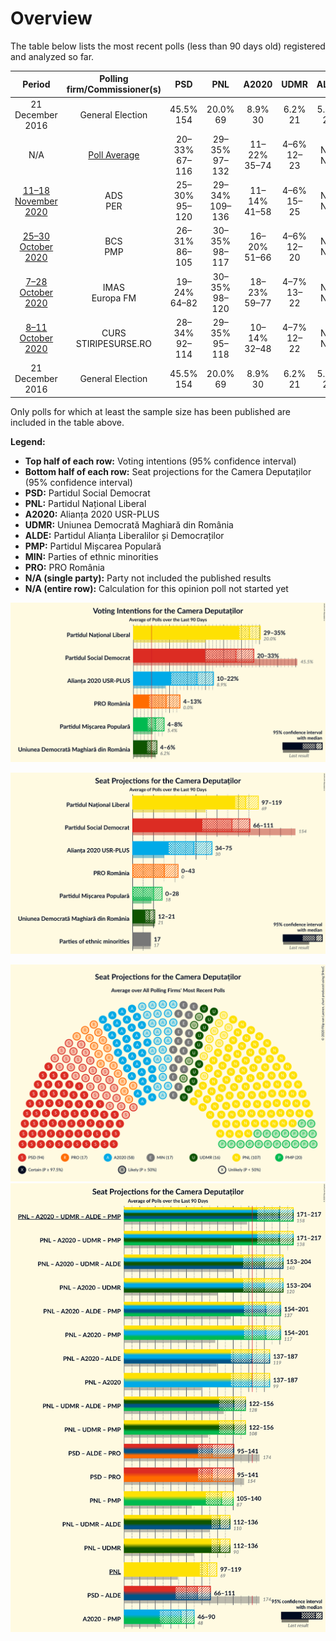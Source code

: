 # Overview

The table below lists the most recent polls (less than 90 days old) registered and analyzed so far.

| Period     | Polling firm/Commissioner(s) | PSD | PNL | A2020 | UDMR | ALDE | PMP | MIN | PRO |
|:----------:|:----------------------------:|:--:|:--:|:--:|:--:|:--:|:--:|:--:|:--:|
| 21 December 2016 | General Election | 45.5% <br> 154 | 20.0% <br> 69 | 8.9% <br> 30 | 6.2% <br> 21 | 5.6% <br> 20 | 5.4% <br> 18 | 0.0% <br> 17 | 0.0% <br> 0 |
| N/A | [Poll Average](average.html) | 20–33% <br> 67–116 | 29–35% <br> 97–132 | 11–22% <br> 35–74 | 4–6% <br> 12–23 | N/A <br> N/A | 4–8% <br> 0–28 | N/A <br> 17 | 4–13% <br> 0–43 |
| [11–18 November 2020](2020-11-18-ADS.html) | ADS <br> PER | 25–30% <br> 95–120 | 29–34% <br> 109–136 | 11–14% <br> 41–58 | 4–6% <br> 15–25 | N/A <br> N/A | 4–6% <br> 0–23 | N/A <br> 17 | 4–6% <br> 0–22 |
| [25–30 October 2020](2020-10-30-BCS.html) | BCS <br> PMP | 26–31% <br> 86–105 | 30–35% <br> 98–117 | 16–20% <br> 51–66 | 4–6% <br> 12–20 | N/A <br> N/A | 6–9% <br> 20–29 | N/A <br> 17 | 4–6% <br> 0–21 |
| [7–28 October 2020](2020-10-28-IMAS.html) | IMAS <br> Europa FM | 19–24% <br> 64–82 | 30–35% <br> 98–120 | 18–23% <br> 59–77 | 4–7% <br> 13–22 | N/A <br> N/A | 4–6% <br> 0–20 | N/A <br> 17 | 10–14% <br> 32–45 |
| [8–11 October 2020](2020-10-11-CURS.html) | CURS <br> STIRIPESURSE.RO | 28–34% <br> 92–114 | 29–35% <br> 95–118 | 10–14% <br> 32–48 | 4–7% <br> 12–22 | N/A <br> N/A | 5–8% <br> 0–25 | N/A <br> 17 | 7–11% <br> 23–37 |
| 21 December 2016 | General Election | 45.5% <br> 154 | 20.0% <br> 69 | 8.9% <br> 30 | 6.2% <br> 21 | 5.6% <br> 20 | 5.4% <br> 18 | 0.0% <br> 17 | 0.0% <br> 0 |

Only polls for which at least the sample size has been published are included in the table above.

**Legend:**
+ **Top half of each row:** Voting intentions (95% confidence interval)
+ **Bottom half of each row:** Seat projections for the Camera Deputaților (95% confidence interval)
+ **PSD:** Partidul Social Democrat
+ **PNL:** Partidul Național Liberal
+ **A2020:** Alianța 2020 USR-PLUS
+ **UDMR:** Uniunea Democrată Maghiară din România
+ **ALDE:** Partidul Alianța Liberalilor și Democraților
+ **PMP:** Partidul Mișcarea Populară
+ **MIN:** Parties of ethnic minorities
+ **PRO:** PRO România
+ **N/A (single party):** Party not included the published results
+ **N/A (entire row):** Calculation for this opinion poll not started yet


![Graph with voting intentions not yet produced](average.png "Voting Intentions")

![Graph with seats not yet produced](average-seats.png "Seats")

![Graph with seating plan not yet produced](average-seating-plan.png "Seating Plan")
![Graph with coalitions seats not yet produced](average-coalitions-seats.png "Coalitions Seats")
